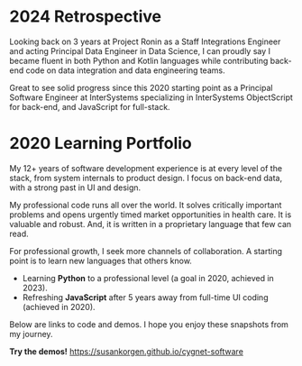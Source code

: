 # 2024 Retrospective

Looking back on 3 years at Project Ronin
as a Staff Integrations Engineer and acting Principal Data Engineer in Data Science,
I can proudly say I became fluent in both Python and Kotlin languages while
contributing back-end code on data integration and data engineering teams.

Great to see solid progress since this 2020 starting point as a Principal Software Engineer
at InterSystems specializing in InterSystems ObjectScript for back-end, and JavaScript for full-stack.

# 2020 Learning Portfolio

My 12+ years of software development experience is at every level
of the stack, from system internals to product design.
I focus on back-end data, with a strong past in UI and design.

My professional code runs all over the world.
It solves critically important problems and
opens urgently timed market opportunities in health care.
It is valuable and robust.
And, it is written in a proprietary language that few can read.

For professional growth,
I seek more channels of collaboration.
A starting point is to learn new languages that others know.

* Learning **Python** to a professional level (a goal in 2020, achieved in 2023).
* Refreshing **JavaScript** after 5 years away from full-time UI coding (achieved in 2020).

Below are links to code and demos.
I hope you enjoy these snapshots from my journey.


**Try the demos!** https://susankorgen.github.io/cygnet-software
